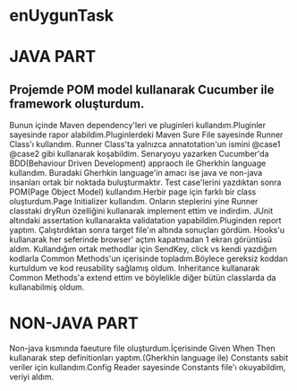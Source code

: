 # enUygunTask

# JAVA PART
## Projemde POM model kullanarak Cucumber ile framework oluşturdum.
Bunun içinde Maven dependency'leri ve pluginleri kullandım.Pluginler sayesinde rapor alabildim.Pluginlerdeki Maven Sure File sayesinde Runner Class'ı kullandım.
Runner Class'ta yalnızca annatotation'un ismini @case1 @case2 gibi kullanarak koşabildim.
Senaryoyu yazarken Cucumber'da BDD(Behaviour Driven Development) appraoch ile Gherkhin language kullandım.
Buradaki Gherhkin language'in amacı ise java ve non-java insanları ortak bir noktada buluşturmaktır.
Test case'lerini yazdıktan sonra POM(Page Object Model) kullandım.Herbir page için farklı bir class oluşturdum.Page Initializer kullandım.
Onların steplerini yine Runner classtaki dryRun özelliğini kullanarak implement ettim ve indirdim.
JUnit altındaki assertation kullanarakta validatation yapabildim.Pluginden report yaptım.
Çalıştırdıktan sonra target file'ın altında sonuçları gördüm.
Hooks'u kullanarak her seferinde browser' açtım kapatmadan 1 ekran görüntüsü aldım.
Kullandığım ortak methodlar için SendKey, click vs kendi yazdığım kodlarla Common Methods'un içerisinde topladım.Böylece gereksiz koddan kurtuldum ve kod reusability sağlamış oldum.
Inheritance kullanarak Common Methods'a extend ettim ve böylelikle diğer bütün classlarda da kullanabilmiş oldum.
# NON-JAVA PART
Non-java kısmında faeuture file oluşturdum.İçerisinde Given When Then kullanarak step definitionları yaptım.(Gherkhin language ile)
Constants sabit veriler için kullandım.Config Reader sayesinde Constants file'ı okuyabildim, veriyi aldım.



